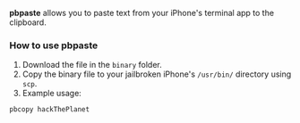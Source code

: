 **pbpaste** allows you to paste text from your iPhone's terminal app to the clipboard.

### How to use pbpaste
1. Download the file in the ``binary`` folder.
2. Copy the binary file to your jailbroken iPhone's `/usr/bin/` directory using `scp`.
3. Example usage:
```
pbcopy hackThePlanet
```
